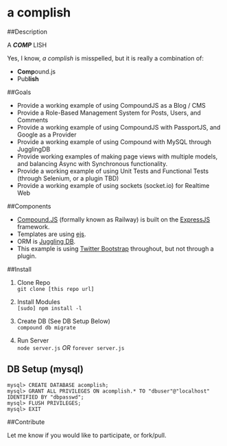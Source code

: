 a complish
=================

##Description  

A ***COMP*** LISH

Yes, I know, *a complish* is misspelled, but it is really a combination of:

* **Comp**ound.js
* Pub**lish**

##Goals

* Provide a working example of using CompoundJS as a Blog / CMS
* Provide a Role-Based Management System for Posts, Users, and Comments
* Provide a working example of using CompoundJS with PassportJS, and Google as a Provider
* Provide a working example of using Compound with MySQL through JugglingDB
* Provide working examples of making page views with multiple models, and balancing Async
with Synchronous functionality.
* Provide a working example of using Unit Tests and Functional Tests (through Selenium, or a plugin TBD)
* Provide a working example of using sockets (socket.io) for Realtime Web

##Components

* [Compound.JS](http://compoundjs.com/) (formally known as Railway) is built on the [ExpressJS](http://expressjs.com/) framework.
* Templates are using [ejs](https://github.com/visionmedia/ejs).
* ORM is [Juggling DB](https://github.com/1602/jugglingdb).
* This example is using [Twitter Bootstrap](http://twitter.github.com/bootstrap/) throughout, but not through a plugin.

##Install

1. Clone Repo  
    `git clone [this repo url]`

2. Install Modules  
    `[sudo] npm install -l`

3. Create DB (See DB Setup Below)  
    `compound db migrate`

4. Run Server  
    `node server.js` *OR* `forever server.js`


DB Setup (mysql)
----------------

	mysql> CREATE DATABASE acomplish;
	mysql> GRANT ALL PRIVILEGES ON acomplish.* TO "dbuser"@"localhost" IDENTIFIED BY "dbpasswd";
	mysql> FLUSH PRIVILEGES; 
	mysql> EXIT  
	  
##Contribute

Let me know if you would like to participate, or fork/pull. 
